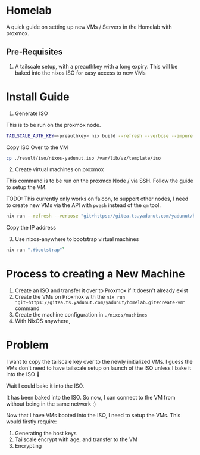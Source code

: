 # Homelab
A quick guide on setting up new VMs / Servers in the Homelab with proxmox.
## Pre-Requisites
1. A tailscale setup, with a preauthkey with a long expiry. This will be baked into the nixos ISO for easy access to new VMs
# Install Guide

1. Generate ISO

This is to be run on the proxmox node. 

```bash
TAILSCALE_AUTH_KEY=<preauthkey> nix build --refresh --verbose --impure "git+https://gitea.ts.yadunut.com/yadunut/homelab.git#generate-iso"
```
Copy ISO Over to the VM
```bash
cp ./result/iso/nixos-yadunut.iso /var/lib/vz/template/iso
```

2. Create virtual machines on proxmox

This command is to be run on the proxmox Node / via SSH. Follow the guide to setup the VM.

TODO: This currently only works on falcon, to support other nodes, I need to create new VMs via the API with `pvesh` instead of the `qm` tool. 
```bash
nix run --refresh --verbose "git+https://gitea.ts.yadunut.com/yadunut/homelab.git.#create-vm"
```
Copy the IP address 

3. Use nixos-anywhere to bootstrap virtual machines

```bash
nix run ".#bootstrap"`
```

# Process to creating a New Machine
1. Create an ISO and transfer it over to Proxmox if it doesn't already exist
2. Create the VMs on Proxmox with the `nix run "git+https://gitea.ts.yadunut.com/yadunut/homelab.git#create-vm"` command
3. Create the machine configuration in `./nixos/machines`
4. With NixOS anywhere, 

# Problem
I want to copy the tailscale key over to the newly initialized VMs. I guess the VMs don't need to have tailscale setup on launch of the ISO unless I bake it into the ISO :thinking:

Wait I could bake it into the ISO. 

It has been baked into the ISO. So now, I can connect to the VM from without being in the same network :)

Now that I have VMs booted into the ISO, I need to setup the VMs. This would firstly require:
1. Generating the host keys
2. Tailscale encrypt with age, and transfer to the VM
3. Encrypting
